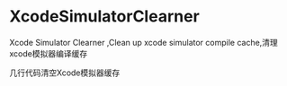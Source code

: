 # XcodeSimulatorClearner
Xcode Simulator Clearner ,Clean up xcode simulator compile cache,清理xcode模拟器编译缓存

几行代码清空Xcode模拟器缓存


